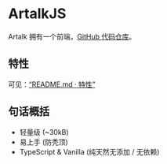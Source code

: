 # ArtalkJS

Artalk 拥有一个前端，[GitHub 代码仓库](https://github.com/ArtalkJS/Artalk)。

## 特性

可见：[“README.md · 特性”](https://github.com/ArtalkJS/Artalk#%E7%89%B9%E6%80%A7)

## 句话概括

- 轻量级 (~30kB)
- 易上手 (防秃顶)
- TypeScript & Vanilla (纯天然无添加 / 无依赖)

<!-- ## 长篇大论

Artalk 的前端是重磅戏，它采用 TypeScript + Vite 编写，原生纯净无添加，不依赖于任何前端框架。

它体小精悍，得益于我们使用原生 DOM 操作，Artalk 的文件体积十分小巧，功能却非常完整。

您可以随意将 Artalk 置入任何位置，与 Vue, React, Svelte 项目紧密友好地结合。

开发时，我们考虑到 Artalk 的业务拓展能力，留有许多向外部暴露的 hooks，有助于完成你的预期需求。

它同时编译成几个版本，例如 UMD 版能够兼顾多种前端环境下运行。

CSS 方面，我们采用 Shadow DOM 特性对样式进行隔离处理，不污染页面样式且不被污染。

Vite 这样的下一代开发工具，为开发者创造了一个良好的编程体验，编译和热加载速度飞起。 -->
